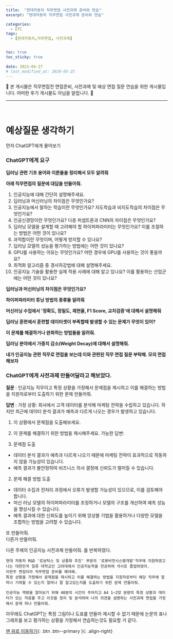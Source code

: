 ```yaml
---
title:  "현대자동차 직무면접 사전과제 준비와 연습" 
excerpt: "현대자동차 직무면접 사전과제 준비와 연습"

categories:
  - ETC
tags:
  - [현대자동차,직무면접, 사전과제]


toc: true
toc_sticky: true
 
date: 2023-04-27
# last_modified_at: 2020-05-25
---
```


🎀 본 게시물은 직무면접전 면접준비, 사전과제 및 예상 면접 질문 연습을 위한 게시물입니다. 어떠한 후기 게시물도 아님을 알립니다. 🎀 


---
<br>

# 예상질문 생각하기 

먼저 ChatGPT에게 물어보기 

### ChatGPT에게 요구 

__딥러닝 관련 기초 용어와 이론들을 정리해서 모두 알려줘__ 

__아래 직무면접의 질문에 대답을 만들어줘.__ 

1. 인공지능에 대해 간단히 설명해주세요.
2. 딥러닝과 머신러닝의 차이점은 무엇인가요?
3. 인공지능에서 말하는 학습이란 무엇인가요? 지도학습과 비지도학습의 차이점은 무엇인가요?
4. 인공신경망이란 무엇인가요? 다층 퍼셉트론과 CNN의 차이점은 무엇인가요?
5. 딥러닝 모델을 설계할 때 고려해야 할 하이퍼파라미터는 무엇인가요? 이를 조절하는 방법은 어떤 것이 있나요?
6. 과적합이란 무엇이며, 어떻게 방지할 수 있나요?
7. 딥러닝 모델의 성능을 평가하는 방법에는 어떤 것이 있나요?
8. GPU를 사용하는 이유는 무엇인가요? 어떤 경우에 GPU를 사용하는 것이 좋을까요?
9. 최적화 알고리즘 중 경사하강법에 대해 설명해주세요.
10. 인공지능 기술을 활용한 실제 적용 사례에 대해 알고 있나요? 이를 활용하는 산업군에는 어떤 것이 있나요?

__딥러닝과 머신러닝의 차이점은 무엇인가요?__

__하이퍼파라미터 튜닝 방법의 종류들 알려줘__

__머신러닝 수업에서 '정확도, 정밀도, 재현율, F1 Score, 교차검증'에 대해서 설명해줘__

__딥러닝 훈련에서 훈련할 데이터셋이 부족할때 발생할 수 있는 문제가 무엇이 있어?__

__이 문제를 해결하거나 완화하는 방법들을 알려줘.__

__딥러닝 분야에서 가중치 감소(Weight Decay)에 대해서 설명해줘.__

__내가 인공지능 관련 직무로 면접을 보는데 이와 관련된 직무 면접 질문 부탁해. 모의 면접해보자__

### ChatGPT에게 사전과제 만들어달라고 해보았다. 

__질문__ : 인공지능 직무이고 특정 상황을 가정해서 문제점을 제시하고 이를 해결하는 방법을 지원자로부터 도출하기 위한 문제 만들어줘. 

__답변__ : 
가정 상황: 회사에서 고객 데이터를 분석해 마케팅 전략을 수립하고 있습니다. 하지만 최근에 데이터 분석 결과가 예측과 다르게 나오는 경우가 발생하고 있습니다.

1. 이 상황에서 문제점을 도출해보세요.
2. 이 문제를 해결하기 위한 방법을 제시해주세요.
가능한 답변:

1. 문제점 도출
+ 데이터 분석 결과가 예측과 다르게 나오기 때문에 마케팅 전략이 효과적으로 작동하지 않을 가능성이 있습니다.
+ 예측 결과가 불안정하여 비즈니스 의사 결정에 신뢰도가 떨어질 수 있습니다.
2. 문제 해결 방법 도출
+ 데이터 수집과 전처리 과정에서 오류가 발생할 가능성이 있으므로, 이를 검토해야 합니다.
+ 머신 러닝 모델의 하이퍼파라미터를 조정하거나 모델의 구조를 개선하여 예측 성능을 향상시킬 수 있습니다.
+ 예측 결과에 대한 신뢰도를 높이기 위해 앙상블 기법을 활용하거나 다양한 모델을 조합하는 방법을 고려할 수 있습니다.

또 만들어줘.  <br>
다른거 만들어줘.  <br>

다른 주제의 인공지능 사전과제 만들어줘. 를 반복하였다. 

```
현대 자동차 R&D '로보틱스 및 상품화 추진' 부문의 '로봇비전시스템개발'직무에 지원하였고 나는 대한민국 일류 대학교인 고려대에서 인공지능학을 전공하여 석사로 졸업하였어.
이번주 면접이라 직무면접 준비를 해야해. 
특정 상황을 가정해서 문제점을 제시하고 이를 해결하는 방법을 지원자로부터 해당 직무에 얼마나 기여할 수 있는지 얼마나 잘 알고있는지를 도출하기 위한 문제 만들어줘.
```

```
인공지능 역량을 알아보기 위해 40분의 시간이 주어지고 A4 1~2장 분량의 특정 상황과 데이터가 있는 자료를 주고 이것을 정리 및 분석하여 나의 의견을 설명하는 사전과제 면접을 가정해서 문제 하나 만들어줘.
```

아무래도 ChatGPT는 특정 그림이나 도표를 만들어 제시할 수 없기 때문에 논문의 표나 그래프를 보고 평가하는 상황을 가정해서 연습하는것도 필요할 거 같다. 


[맨 위로 이동하기](#){: .btn .btn--primary }{: .align-right}